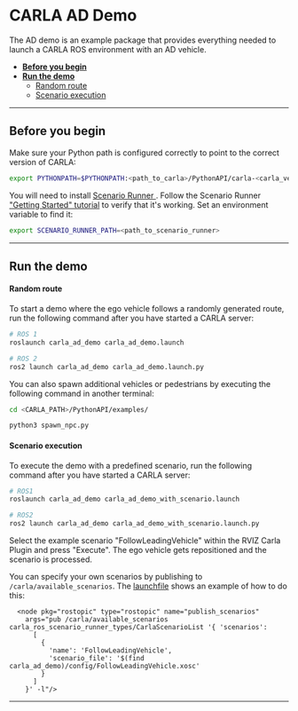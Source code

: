 # CARLA AD Demo

The AD demo is an example package that provides everything needed to launch a CARLA ROS environment with an AD vehicle. 

- [__Before you begin__](#before-you-begin)
- [__Run the demo__](#run-the-demo)
    - [Random route](#random-route)
    - [Scenario execution](#scenario-execution)
---

## Before you begin

Make sure your Python path is configured correctly to point to the correct version of CARLA:

```sh
export PYTHONPATH=$PYTHONPATH:<path_to_carla>/PythonAPI/carla-<carla_version_and_arch>.egg:<path_to_carla>/PythonAPI/carla/
```

You will need to install [Scenario Runner ](https://carla-scenariorunner.readthedocs.io/en/latest/getting_scenariorunner/). Follow the 
Scenario Runner ["Getting Started" tutorial](https://github.com/carla-simulator/scenario_runner/blob/master/Docs/getting_started.md) to verify that it's working. Set an environment variable to find it:

```sh
export SCENARIO_RUNNER_PATH=<path_to_scenario_runner>
```

---

## Run the demo


#### Random route

To start a demo where the ego vehicle follows a randomly generated route, run the following command after you have started a CARLA server:

```sh
# ROS 1
roslaunch carla_ad_demo carla_ad_demo.launch

# ROS 2
ros2 launch carla_ad_demo carla_ad_demo.launch.py
```

You can also spawn additional vehicles or pedestrians by executing the following command in another terminal:

```sh
cd <CARLA_PATH>/PythonAPI/examples/

python3 spawn_npc.py
```

#### Scenario execution

To execute the demo with a predefined scenario, run the following command after you have started a CARLA server:

```sh
# ROS1
roslaunch carla_ad_demo carla_ad_demo_with_scenario.launch

# ROS2
ros2 launch carla_ad_demo carla_ad_demo_with_scenario.launch.py
```

Select the example scenario "FollowLeadingVehicle" within the RVIZ Carla Plugin and press "Execute". The ego vehicle gets repositioned and the scenario is processed. 

You can specify your own scenarios by publishing to `/carla/available_scenarios`. The [launchfile](https://github.com/carla-simulator/ros-bridge/blob/ros2/carla_ad_demo/launch/carla_ad_demo_with_scenario.launch) shows an example of how to do this:

```launch
  <node pkg="rostopic" type="rostopic" name="publish_scenarios"
    args="pub /carla/available_scenarios carla_ros_scenario_runner_types/CarlaScenarioList '{ 'scenarios':  
      [
        {
          'name': 'FollowLeadingVehicle',
          'scenario_file': '$(find carla_ad_demo)/config/FollowLeadingVehicle.xosc'
        }
      ]
    }' -l"/>
```

---



